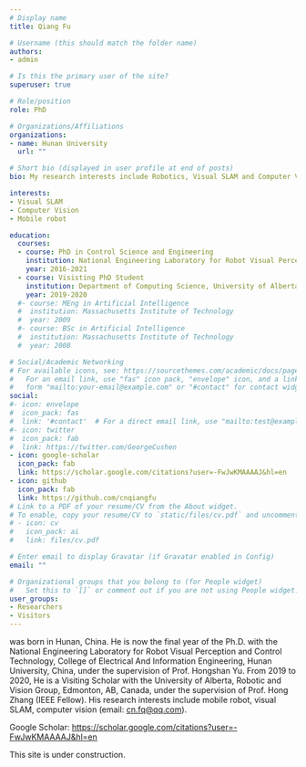 ```yaml
---
# Display name
title: Qiang Fu

# Username (this should match the folder name)
authors:
- admin

# Is this the primary user of the site?
superuser: true

# Role/position
role: PhD

# Organizations/Affiliations
organizations:
- name: Hunan University
  url: ""

# Short bio (displayed in user profile at end of posts)
bio: My research interests include Robotics, Visual SLAM and Computer Vision.

interests:
- Visual SLAM
- Computer Vision
- Mobile robot

education:
  courses:
  - course: PhD in Control Science and Engineering
    institution: National Engineering Laboratory for Robot Visual Perception and Control Technology, Hunan University
    year: 2016-2021
  - course: Visisting PhD Student
    institution: Department of Computing Science, University of Alberta 
    year: 2019-2020
  #- course: MEng in Artificial Intelligence
  #  institution: Massachusetts Institute of Technology
  #  year: 2009
  #- course: BSc in Artificial Intelligence
  #  institution: Massachusetts Institute of Technology
  #  year: 2008

# Social/Academic Networking
# For available icons, see: https://sourcethemes.com/academic/docs/page-builder/#icons
#   For an email link, use "fas" icon pack, "envelope" icon, and a link in the
#   form "mailto:your-email@example.com" or "#contact" for contact widget.
social:
#- icon: envelope
#  icon_pack: fas
#  link: '#contact'  # For a direct email link, use "mailto:test@example.org".
#- icon: twitter
#  icon_pack: fab
#  link: https://twitter.com/GeorgeCushen
- icon: google-scholar
  icon_pack: fab
  link: https://scholar.google.com/citations?user=-FwJwKMAAAAJ&hl=en
- icon: github
  icon_pack: fab
  link: https://github.com/cnqiangfu
# Link to a PDF of your resume/CV from the About widget.
# To enable, copy your resume/CV to `static/files/cv.pdf` and uncomment the lines below.
# - icon: cv
#   icon_pack: ai
#   link: files/cv.pdf

# Enter email to display Gravatar (if Gravatar enabled in Config)
email: ""

# Organizational groups that you belong to (for People widget)
#   Set this to `[]` or comment out if you are not using People widget.
user_groups:
- Researchers
- Visitors
---
```


was born in Hunan, China. He is now the final year of the Ph.D. with the National Engineering Laboratory for Robot Visual Perception and Control Technology, College of Electrical And Information Engineering, Hunan University, China, under the supervision of Prof. Hongshan Yu. From 2019 to 2020, He is a Visiting Scholar with the University of Alberta, Robotic and Vision Group, Edmonton, AB, Canada, under the supervision of Prof. Hong Zhang (IEEE Fellow). His research interests include mobile robot, visual SLAM, computer vision (email: cn.fq@qq.com).

Google Scholar: https://scholar.google.com/citations?user=-FwJwKMAAAAJ&hl=en

This site is under construction.
